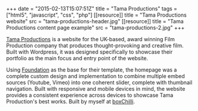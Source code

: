 +++
date = "2015-02-13T15:07:51Z"
title = "Tama Productions"
tags = ["html5", "javascript", "css", "php"]
[[resource]]
title = "Tama Productions website"
src = "tama-productions-header.jpg"
[[resource]]
title = "Tama Productions content page example"
src = "tama-productions-2.jpg"
+++

[Tama Productions](http://www.tamaproductions.co.uk/) is a website for the UK-based, award winning Film Production company that produces thought-provoking and creative film. Built with Wordpress, it was designed specifically to showcase their portfolio as the main focus and entry point of the website.

<!--more-->

Using [Foundation](http://foundation.zurb.com/) as the base for their template, the homepage was a complete custom design and implementation to combine multiple embed sources (Youtube, Vimeo) into one coherent slider, complete with thumbnail navigation. Built with responsive and mobile devices in mind, the website provides a consistent experience across devices to showcase Tama Production's best works. Built by myself at [boxChilli](https://www.boxchilli.com/).
